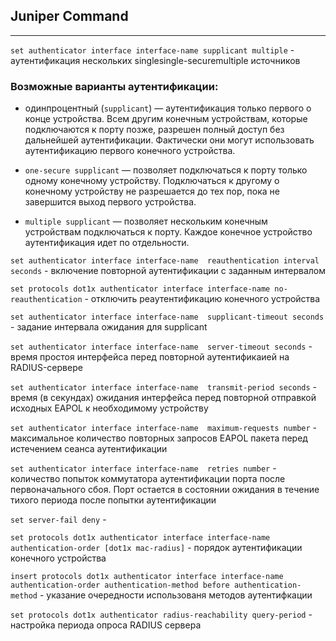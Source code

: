 ## **Juniper Command**

---

`set authenticator interface interface-name supplicant multiple` - аутентификация нескольких singlesingle-securemultiple источников

### **Возможные варианты аутентификации**:

* одинпроцентный (`supplicant`) — аутентификация только первого о конце устройства. Всем другим конечным устройствам, которые подключаются к порту позже, разрешен полный доступ без дальнейшей аутентификации. Фактически они могут использовать аутентификацию первого конечного устройства.

* `one-secure supplicant` — позволяет подключаться к порту только одному конечному устройству. Подключаться к другому о конечному устройству не разрешается до тех пор, пока не завершится выход первого устройства.

* `multiple supplicant` — позволяет нескольким конечным устройствам подключаться к порту. Каждое конечное устройство аутентификация идет по отдельности.

`set authenticator interface interface-name  reauthentication interval seconds` - включение повторной аутентификации с заданным интервалом

`set protocols dot1x authenticator interface interface-name no-reauthentication` - отключить реаутентификацию конечного устройства

`set authenticator interface interface-name  supplicant-timeout seconds` - задание интервала ожидания для supplicant

`set authenticator interface interface-name  server-timeout seconds` - время простоя интерфейса перед повторной аутентификаией на RADIUS-сервере

`set authenticator interface interface-name  transmit-period seconds` - время (в секундах) ожидания интерфейса перед повторной отправкой исходных EAPOL к необходимому устройству

`set authenticator interface interface-name  maximum-requests number` -  максимальное количество повторных запросов EAPOL пакета перед истечением сеанса аутентификации

`set authenticator interface interface-name  retries number` -  количество попыток коммутатора аутентификации порта после первоначального сбоя. Порт остается в состоянии ожидания в течение тихого периода после попытки аутентификации

`set server-fail deny` - 

`set protocols dot1x authenticator interface interface-name authentication-order [dot1x mac-radius]` - порядок аутентификации конечного устройства

`insert protocols dot1x authenticator interface interface-name authentication-order authentication-method before authentication-method` - указание очередности использованя методов аутентифкации

`set protocols dot1x authenticator radius-reachability query-period` - настройка периода опроса RADIUS сервера